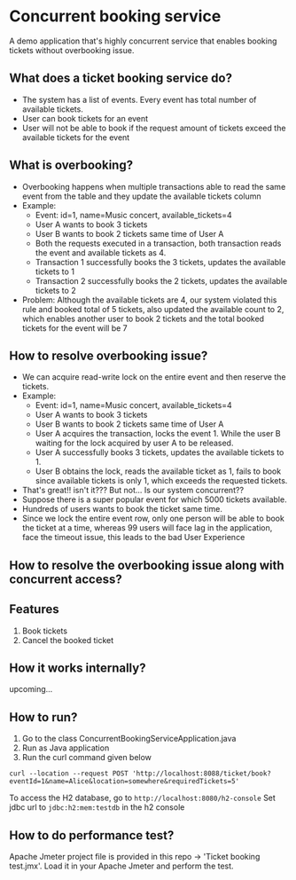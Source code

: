 # Concurrent booking service
A demo application that's highly concurrent service that enables booking tickets without overbooking issue.

## What does a ticket booking service do?
* The system has a list of events. Every event has total number of available tickets.
* User can book tickets for an event
* User will not be able to book if the request amount of tickets exceed the available tickets for the event

## What is overbooking?
* Overbooking happens when multiple transactions able to read the same event from the table and they update the available tickets column
* Example: 
  * Event: id=1, name=Music concert, available_tickets=4
  * User A wants to book 3 tickets
  * User B wants to book 2 tickets same time of User A
  * Both the requests executed in a transaction, both transaction reads the event and available tickets as 4.
  * Transaction 1 successfully books the 3 tickets, updates the available tickets to 1
  * Transaction 2 successfully books the 2 tickets, updates the available tickets to 2
* Problem: Although the available tickets are 4, our system violated this rule and booked total of 5 tickets, also updated the available count to 2, which enables another user to book 2 tickets and the total booked tickets for the event will be 7

## How to resolve overbooking issue?
* We can acquire read-write lock on the entire event and then reserve the tickets.
* Example: 
  * Event: id=1, name=Music concert, available_tickets=4
  * User A wants to book 3 tickets
  * User B wants to book 2 tickets same time of User A
  * User A acquires the transaction, locks the event 1. While the user B waiting for the lock acquired by user A to be released.
  * User A successfully books 3 tickets, updates the available tickets to 1.
  * User B obtains the lock, reads the available ticket as 1, fails to book since available tickets is only 1, which exceeds the requested tickets.
* That's great!! isn't it??? But not... Is our system concurrent??
* Suppose there is a super popular event for which 5000 tickets available.
* Hundreds of users wants to book the ticket same time.
* Since we lock the entire event row, only one person will be able to book the ticket at a time, whereas 99 users will face lag in the application, face the timeout issue, this leads to the bad User Experience

## How to resolve the overbooking issue along with concurrent access?

## Features
1. Book tickets
2. Cancel the booked ticket

## How it works internally?
upcoming...

## How to run?
1. Go to the class ConcurrentBookingServiceApplication.java
2. Run as Java application
3. Run the curl command given below

`curl --location --request POST 'http://localhost:8088/ticket/book?eventId=1&name=Alice&location=somewhere&requiredTickets=5'`

To access the H2 database, go to `http://localhost:8080/h2-console`
Set jdbc url to `jdbc:h2:mem:testdb` in the h2 console

## How to do performance test?
Apache Jmeter project file is provided in this repo -> 'Ticket booking test.jmx'. Load it in your Apache Jmeter and perform the test.
